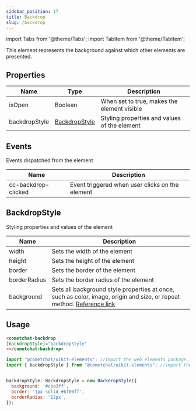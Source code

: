 ```yaml
---
sidebar_position: 17
title: Backdrop
slug: /backdrop
---
```


import Tabs from '@theme/Tabs';
import TabItem from '@theme/TabItem';



This element represents the background against which other elements are presented.

## Properties

| Name | Type | Description | 
| ---- | ---- | ---- | 
| isOpen | Boolean | When set to true, makes the element visible | 
| backdropStyle | [BackdropStyle](./backdrop#backdropstyle) | Styling properties and values of the element | 


## Events

Events dispatched from the element

| Name | Description | 
| ---- | ---- | 
| cc-backdrop-clicked | Event triggered when user clicks on the element | 


## BackdropStyle

Styling properties and values of the element

| Name | Description | 
| ---- | ---- | 
| width | Sets the width of the element | 
| height | Sets the height of the element | 
| border | Sets the border of the element | 
| borderRadius | Sets the border radius of the element | 
| background | Sets all background style properties at once, such as color, image, origin and size, or repeat method. [Reference link](https://developer.mozilla.org/en-US/docs/Web/CSS/background) | 


## Usage

<Tabs>
<TabItem value="html" label="HTML">

```HTML
<cometchat-backdrop
[backdropStyle]="backdropStyle"
></cometchat-backdrop>
```

</TabItem>
<TabItem value="js" label="Javascript">

```javascript
import "@cometchat/uikit-elements"; //import the web elements package.
import { backdropStyle } from "@cometchat/uikit-elements"; //import the BaseStyle class.


backdropStyle: BackdropStyle = new BackdropStyle({
  background: '#cba3ff',
  border: '1px solid #6f00ff',
  borderRadius: '12px',
});
```

</TabItem>
</Tabs>